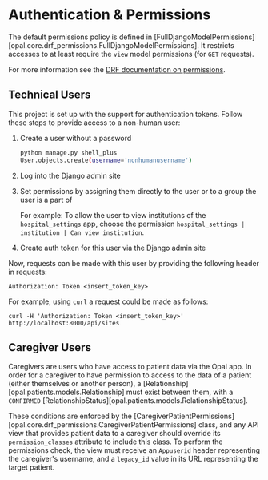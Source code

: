 <!--
SPDX-FileCopyrightText: Copyright (C) 2022 Opal Health Informatics Group at the Research Institute of the McGill University Health Centre <john.kildea@mcgill.ca>

SPDX-License-Identifier: AGPL-3.0-or-later
-->

# Authentication & Permissions

The default permissions policy is defined in [FullDjangoModelPermissions][opal.core.drf_permissions.FullDjangoModelPermissions]. It restricts accesses to at least require the `view` model permissions (for `GET` requests).

For more information see the [DRF documentation on permissions](https://www.django-rest-framework.org/api-guide/permissions/#permissions).

## Technical Users

This project is set up with the support for authentication tokens. Follow these steps to provide access to a non-human user:

1. Create a user without a password

    ```sh
    python manage.py shell_plus
    User.objects.create(username='nonhumanusername')
    ```

2. Log into the Django admin site
3. Set permissions by assigning them directly to the user or to a group the user is a part of

    For example: To allow the user to view institutions of the `hospital_settings` app, choose the permission `hospital_settings | institution | Can view institution`.

4. Create auth token for this user via the Django admin site

Now, requests can be made with this user by providing the following header in requests:

```shell
Authorization: Token <insert_token_key>
```

For example, using `curl` a request could be made as follows:

```shell
curl -H 'Authorization: Token <insert_token_key>' http://localhost:8000/api/sites
```

## Caregiver Users

Caregivers are users who have access to patient data via the Opal app.
In order for a caregiver to have permission to access to the data of a patient (either themselves or another person),
a [Relationship][opal.patients.models.Relationship] must exist between them,
with a `CONFIRMED` [RelationshipStatus][opal.patients.models.RelationshipStatus].

These conditions are enforced by the [CaregiverPatientPermissions][opal.core.drf_permissions.CaregiverPatientPermissions] class,
and any API view that provides patient data to a caregiver should override its `permission_classes`
attribute to include this class. To perform the permissions check, the view must receive an `Appuserid` header representing
the caregiver's username, and a `legacy_id` value in its URL representing the target patient.
